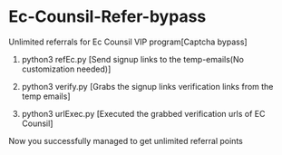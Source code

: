 # Ec-Counsil-Refer-bypass
Unlimited referrals for Ec Counsil VIP program[Captcha bypass]

1. python3 refEc.py [Send signup links to the temp-emails(No customization needed)]

2. python3 verify.py [Grabs the signup links verification links from the temp emails]

3. python3 urlExec.py [Executed the grabbed verification urls of EC Counsil]

Now you successfully managed to get unlimited referral points 
